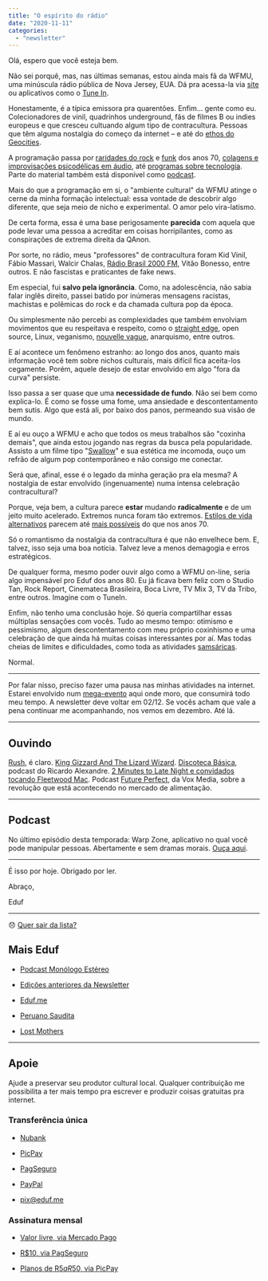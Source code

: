 ```yaml
---
title: "O espírito do rádio"
date: "2020-11-11"
categories: 
  - "newsletter"
---
```


Olá, espero que você esteja bem.

Não sei porquê, mas, nas últimas semanas, estou ainda mais fã da WFMU, uma minúscula rádio pública de Nova Jersey, EUA. Dá pra acessa-la via [site](https://wfmu.org/) ou aplicativos como o [Tune In](https://tunein.com/).

Honestamente, é a típica emissora pra quarentões. Enfim… gente como eu. Colecionadores de vinil, quadrinhos underground, fãs de filmes B ou indies europeus e que cresceu cultuando algum tipo de contracultura. Pessoas que têm alguma nostalgia do começo da internet – e até do [ethos do Geocities](https://99percentinvisible.org/episode/the-lost-cities-of-geo/).

A programação passa por [raridades do rock](https://www.wfmu.org/playlists/ED) e [funk](https://wfmu.org/playlists/SV) dos anos 70, [colagens e improvisações psicodélicas em áudio](https://lastever.org/), até [programas sobre tecnologia](https://wfmu.org/playlists/TD). Parte do material também está disponível como [podcast](https://wfmu.org/podcast).

Mais do que a programação em si, o "ambiente cultural" da WFMU atinge o cerne da minha formação intelectual: essa vontade de descobrir algo diferente, que seja meio de nicho e experimental. O amor pelo vira-latismo.

De certa forma, essa é uma base perigosamente **parecida** com aquela que pode levar uma pessoa a acreditar em coisas horripilantes, como as conspirações de extrema direita da QAnon.

Por sorte, no rádio, meus "professores" de contracultura foram Kid Vinil, Fábio Massari, Walcir Chalas, [Rádio Brasil 2000 FM](https://pt.wikipedia.org/wiki/R%C3%A1dio_Brasil_2000), Vitão Bonesso, entre outros. E não fascistas e praticantes de fake news.

Em especial, fui **salvo pela ignorância**. Como, na adolescência, não sabia falar inglês direito, passei batido por inúmeras mensagens racistas, machistas e polêmicas do rock e da chamada cultura pop da época.

Ou simplesmente não percebi as complexidades que também envolviam movimentos que eu respeitava e respeito, como o [straight edge](https://en.wikipedia.org/wiki/Straight_edge), open source, Linux, veganismo, [nouvelle vague](https://en.wikipedia.org/wiki/French_New_Wave), anarquismo, entre outros.

E aí acontece um fenômeno estranho: ao longo dos anos, quanto mais informação você tem sobre nichos culturais, mais difícil fica aceita-los cegamente. Porém, aquele desejo de estar envolvido em algo "fora da curva" persiste.

Isso passa a ser quase que uma **necessidade de fundo**. Não sei bem como explica-lo. É como se fosse uma fome, uma ansiedade e descontentamento bem sutis. Algo que está ali, por baixo dos panos, permeando sua visão de mundo.

E aí eu ouço a WFMU e acho que todos os meus trabalhos são "coxinha demais", que ainda estou jogando nas regras da busca pela popularidade. Assisto a um filme tipo "[Swallow](https://en.wikipedia.org/wiki/Swallow_(film))" e sua estética me incomoda, ouço um refrão de algum pop contemporâneo e não consigo me conectar.

Será que, afinal, esse é o legado da minha geração pra ela mesma? A nostalgia de estar envolvido (ingenuamente) numa intensa celebração contracultural?

Porque, veja bem, a cultura parece **estar** mudando **radicalmente** e de um jeito muito acelerado. Extremos nunca foram tão extremos. [Estilos de vida alternativos](https://en.wikipedia.org/wiki/Freetown_Christiania) parecem até [mais possíveis](https://en.wikipedia.org/wiki/Capitol_Hill_Autonomous_Zone) do que nos anos 70.

Só o romantismo da nostalgia da contracultura é que não envelhece bem. E, talvez, isso seja uma boa notícia. Talvez leve a menos demagogia e erros estratégicos.

De qualquer forma, mesmo poder ouvir algo como a WFMU on-line, seria algo impensável pro Eduf dos anos 80. Eu já ficava bem feliz com o Studio Tan, Rock Report, Cinemateca Brasileira, Boca Livre, TV Mix 3, TV da Tribo, entre outros. Imagine com o TuneIn.

Enfim, não tenho uma conclusão hoje. Só queria compartilhar essas múltiplas sensações com vocês. Tudo ao mesmo tempo: otimismo e pessimismo, algum descontentamento com meu próprio coxinhismo e uma celebração de que ainda há muitas coisas interessantes por aí. Mas todas cheias de limites e dificuldades, como toda as atividades [samsáricas](https://en.wikipedia.org/wiki/Sa%E1%B9%83s%C4%81ra).

Normal.

* * *

Por falar nisso, preciso fazer uma pausa nas minhas atividades na internet. Estarei envolvido num [mega-evento](https://chagdud.com.br/drubchen/) aqui onde moro, que consumirá todo meu tempo. A newsletter deve voltar em 02/12. Se vocês acham que vale a pena continuar me acompanhando, nos vemos em dezembro. Até lá.

* * *

## Ouvindo

[Rush](https://www.youtube.com/watch?v=wPBinohXHLc), é claro. [King Gizzard And The Lizard Wizard](https://eduf.me/nova-do-king-gizzard/). [Discoteca Básica](https://discotecabasica.libsyn.com/), podcast do Ricardo Alexandre. [2 Minutes to Late Night e convidados tocando Fleetwood Mac](https://www.youtube.com/watch?v=zwXt8zdC1cI). Podcast [Future Perfect](https://www.vox.com/future-perfect-podcast), da Vox Media, sobre a revolução que está acontecendo no mercado de alimentação.

* * *

## Podcast

No último episódio desta temporada: Warp Zone, aplicativo no qual você pode manipular pessoas. Abertamente e sem dramas morais. [Ouça aqui](https://eduf.me/let-it-go/).

* * *

É isso por hoje. Obrigado por ler.

Abraço,

Eduf

* * *

😞 [Quer sair da lista?](https://email.mg2.substack.com/c/eJxVkVuPqjAUhX8NvB3SlovwwIOjB4fJUTMTx9sLKe0Gq9AyUET89VP16SRNuru6d1ezPkY1lKod40Z12u47aDPBY4xcP0QBsnnscRz6oS26rGgBaiqqWLc92E2fV4JRLZR8TIRBEE3sUzxByHcL5HrYB5ZPgEaFP8l5SBHOTYuZMz4Z7bkAySCGK7SjkmBX8UnrprPcqUUSs4D3hdP1eacpuzhM1Uaj7OFmCi46mleQPb9juUmjOKOdtty5RQKtLiBNCeMHZmQ77kl1Sc_qtpwv8Xo-JcvZINgiuvMkao6zNFhvprfVprz9m300h_2nWJ__4vWmRKvNN17eL11aV3c2pkEq3_BBIG91PvirMe1SuTJno9dfDSOJyBfb4rjDJ7obRPHp_NTvDDMpvHnyg7zFn2sQ7d9C73r93nlHOvsazu42Re_lkChbxAQRhEISYJ_4buRgB_f5QKnXEKEsD9Ul-S8Mu41NQLTlqoBWUsnhZrrKRxzPawMnM3vdS6HHDOQjLf7ipl-knxj02EAsYegq0Bral2hgRgj7IbaNI1fmTfkwK34BCOS7Zw)

## **Mais Eduf**

- [Podcast Monólogo Estéreo](https://anchor.fm/monoestereo)
    
- [Edições anteriores da Newsletter](https://eduf.substack.com/)
    
- [Eduf.me](https://eduf.me/)
    
- [Peruano Saudita](https://soundcloud.com/eduf/sets/peruano-saudita-hom-nimo)
    
- [Lost Mothers](https://soundcloud.com/eduf/sets/lost-mothers)
    

* * *

## **Apoie**

Ajude a preservar seu produtor cultural local. Qualquer contribuição me possibilita a ter mais tempo pra escrever e produzir coisas gratuitas pra internet.

### **Transferência única**

- [Nubank](https://nubank.com.br/pagar/1ezff9/Zqnh6gcXu8)
    
- [PicPay](https://picpay.me/eduardo.fernandes.silva29)
    
- [PagSeguro](https://pag.ae/7WpAsQ2sR)
    
- [PayPal](https://www.paypal.com/cgi-bin/webscr?cmd=_s-xclick&hosted_button_id=V754DZ6ZKC4PU&source=url)
    
- [pix@eduf.me](mailto:pix@eduf.me)
    

### **Assinatura mensal**

- [Valor livre, via Mercado Pago](http://mpago.la/1RSa3aa)
    
- [R$10, via PagSeguro](http://pag.ae/7WpCa_xxS)
    
- [Planos de R$5 a R$50, via PicPay](https://picpay.me/edufeduf)
